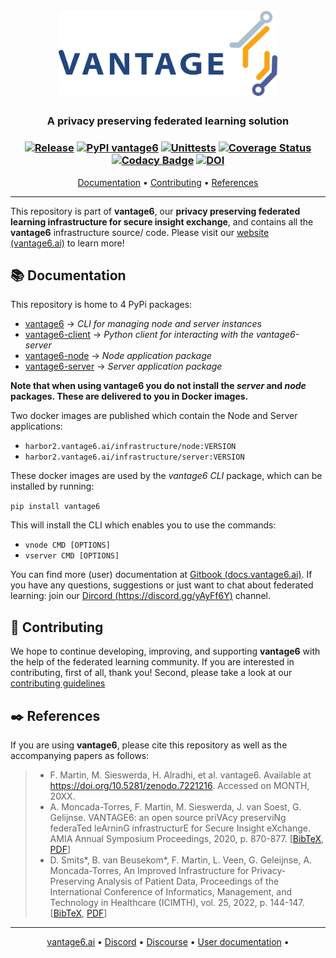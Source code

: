 <h1 align="center">
  <br>
  <a href="https://vantage6.ai"><img src="https://github.com/IKNL/guidelines/blob/master/resources/logos/vantage6.png?raw=true" alt="vantage6" width="350"></a>
</h1>

<h3 align=center> A privacy preserving federated learning solution</h3>
<h3 align="center">

<!-- Badges go here-->
[![Release](https://github.com/vantage6/vantage6/actions/workflows/release.yml/badge.svg)](https://github.com/vantage6/vantage6/actions/workflows/release.yml)
[![PyPI vantage6](https://badge.fury.io/py/vantage6.svg)](https://badge.fury.io/py/vantage6)
[![Unittests](https://github.com/vantage6/vantage6/actions/workflows/unit_tests.yml/badge.svg)](https://github.com/vantage6/vantage6/actions/workflows/unit_tests.yml)
[![Coverage Status](https://coveralls.io/repos/github/vantage6/vantage6/badge.svg?branch=main)](https://coveralls.io/github/vantage6/vantage6?branch=main)
[![Codacy Badge](https://app.codacy.com/project/badge/Grade/2e60ac3b3f284620805f7399cba317be)](https://www.codacy.com/gh/vantage6/vantage6/dashboard?utm_source=github.com&amp;utm_medium=referral&amp;utm_content=vantage6/vantage6&amp;utm_campaign=Badge_Grade)
[![DOI](https://zenodo.org/badge/492818831.svg)](https://zenodo.org/badge/latestdoi/492818831)
</h3>

<p align="center">
  <a href="#books-documentation">Documentation</a> •
  <a href="#gift_heart-contributing">Contributing</a> •
  <a href="#black_nib-references">References</a>
</p>



-----------------------------------------------------------------------------------------------------
This repository is part of **vantage6**, our **privacy preserving federated learning infrastructure for secure insight exchange**, and contains all the **vantage6** infrastructure source/ code. Please visit our [website (vantage6.ai)](https://vantage6.ai) to learn more!

## :books: Documentation
This repository is home to 4 PyPi packages:

* [vantage6](https://pypi.org/project/vantage6) -> _CLI for managing node and server instances_
* [vantage6-client](https://pypi.org/project/vantage6-client) -> _Python client for interacting with the vantage6-server_
* [vantage6-node](https://pypi.org/project/vantage6-node) -> _Node application package_
* [vantage6-server](https://pypi.org/project/vantage6-server) -> _Server application package_

**Note that when using vantage6 you do not install the _server_ and _node_ packages. These are delivered to you in Docker images.**

Two docker images are published which contain the Node and Server applications:

* `harbor2.vantage6.ai/infrastructure/node:VERSION`
* `harbor2.vantage6.ai/infrastructure/server:VERSION`

These docker images are used by the _vantage6 CLI_ package, which can be installed by running:

`pip install vantage6`

This will install the CLI which enables you to use the commands:

* `vnode CMD [OPTIONS]`
* `vserver CMD [OPTIONS]`

You can find more (user) documentation at [Gitbook (docs.vantage6.ai)](https://docs.vantage6.ai). If you have any questions, suggestions or just want to chat about federated learning: join our [Dircord (https://discord.gg/yAyFf6Y)](https://discord.gg/yAyFf6Y) channel.

## :gift_heart: Contributing
We hope to continue developing, improving, and supporting **vantage6** with the help of the federated learning community. If you are interested in contributing, first of all, thank you! Second, please take a look at our [contributing guidelines](https://docs.vantage6.ai/how-to-contribute/how-to-contribute)

## :black_nib: References
If you are using **vantage6**, please cite this repository as well as the accompanying papers as follows:

> * F. Martin, M. Sieswerda, H. Alradhi, et al. vantage6. Available at https://doi.org/10.5281/zenodo.7221216. Accessed on MONTH, 20XX.
> * A. Moncada-Torres, F. Martin, M. Sieswerda, J. van Soest, G. Gelijnse. VANTAGE6: an open source priVAcy preserviNg federaTed leArninG infrastructurE for Secure Insight eXchange. AMIA Annual Symposium Proceedings, 2020, p. 870-877. [[BibTeX](https://arturomoncadatorres.com/bibtex/moncada-torres2020vantage6.txt), [PDF](https://vantage6.ai/vantage6/)]
> * D. Smits\*, B. van Beusekom\*, F. Martin, L. Veen, G. Geleijnse, A. Moncada-Torres, An Improved Infrastructure for Privacy-Preserving Analysis of Patient Data, Proceedings of the International Conference of Informatics, Management, and Technology in Healthcare (ICIMTH), vol. 25, 2022, p. 144-147. [[BibTeX](https://arturomoncadatorres.com/bibtex/smits2022improved.txt), [PDF](https://ebooks.iospress.nl/volumearticle/60190)]



-----------------------------------------------------------------------------------------------------
<p align="center">
  <a href="https://vantage6.ai">vantage6.ai</a> •
  <a href="https://discord.gg/yAyFf6Y">Discord</a> •
  <a href="https://vantage6.discourse.group/">Discourse</a> •
  <a href="https://docs.vantage6.ai">User documentation</a> •
</p>
